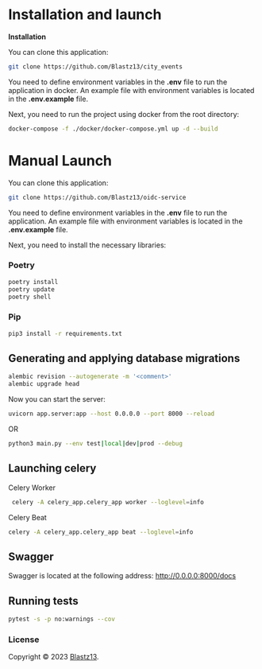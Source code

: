 
# Installation and launch

**Installation**

You can clone this application:

```bash 
git clone https://github.com/Blastz13/city_events
```

You need to define environment variables in the **.env** file to run the application in docker.
An example file with environment variables is located in the **.env.example** file.

Next, you need to run the project using docker from the root directory:

```bash
docker-compose -f ./docker/docker-compose.yml up -d --build
```

# Manual Launch

You can clone this application:

```bash 
git clone https://github.com/Blastz13/oidc-service
```

You need to define environment variables in the **.env** file to run the application.
An example file with environment variables is located in the **.env.example** file.

Next, you need to install the necessary libraries:

### Poetry

```bash
poetry install
poetry update
poetry shell
```

### Pip

```bash
pip3 install -r requirements.txt
```

## Generating and applying database migrations

```bash
alembic revision --autogenerate -m '<comment>'
alembic upgrade head
```

Now you can start the server:

```bash
uvicorn app.server:app --host 0.0.0.0 --port 8000 --reload
```

OR

```bash
python3 main.py --env test|local|dev|prod --debug
```

## Launching celery

Celery Worker

```bash
 celery -A celery_app.celery_app worker --loglevel=info
```

Celery Beat

```bash
celery -A celery_app.celery_app beat --loglevel=info
```

## Swagger

Swagger is located at the following address: http://0.0.0.0:8000/docs

## Running tests

```bash
pytest -s -p no:warnings --cov
```


### License

Copyright © 2023 [Blastz13](https://github.com/Blastz13/).